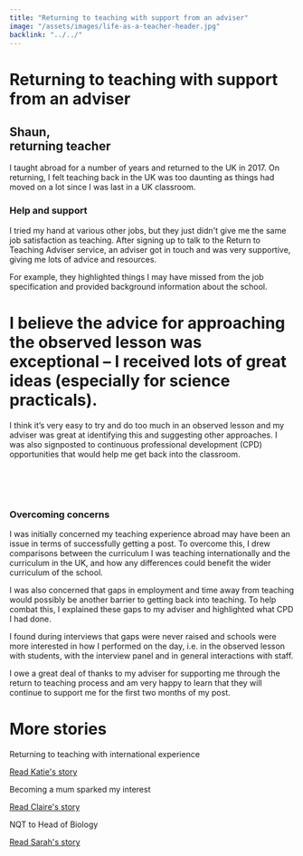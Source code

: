```yaml
---
title: "Returning to teaching with support from an adviser"
image: "/assets/images/life-as-a-teacher-header.jpg"
backlink: "../../"
---
```


<div class="content-wrapper">
    <div class="content__right">
    </div>
    <div class="content__left">
        <div class="stories">
            <h1>Returning to teaching with support from an adviser</h1>
            <div class="story-header">
                <div class="story-header__thumb" style="background-image:url('/assets/images/stories/stories-shaun.jpg')"></div>
                <div class="story-header__label">
                    <h2>Shaun,<br> returning teacher</h2>
                </div>
            </div>
            
   <p class="prominent">
                I taught abroad for a number of years and returned to the UK in 2017. On returning, I felt teaching back in the UK was too daunting as things had moved on a lot since I was last in a UK classroom.
            </p>
            
   <h3>Help and support</h3>
               <p> I tried my hand at various other jobs, but they just didn't give me the same job satisfaction as teaching. After signing up to talk to the Return to Teaching Adviser service, an adviser got in touch and was very supportive, giving me lots of advice and resources.</p> 
               
   <p>For example, they highlighted things I may have missed from the job specification and provided background information about the school.</p> 
            
  <div>
                <div class="quote-block">
                    <span class="icon-quote"></span>
                    <h1>I believe the advice for approaching the observed lesson was exceptional – I received lots of great ideas (especially for science practicals).<span class="icon-quote quote-close"></span></h1>
                    
   </div>
                <p>
                    I think it’s very easy to try and do too much in an observed lesson and my adviser was great at identifying this and suggesting other approaches. I was also signposted to continuous professional development (CPD) opportunities that would help me get back into the classroom.
                </p>
            </div>
    <br/><br/><br/>
   <h3>Overcoming concerns</h3>

<p>I was initially concerned my teaching experience abroad may have been an issue in terms of successfully getting a post. To overcome this, I drew comparisons between the curriculum I was teaching internationally and the curriculum in the UK, and how any differences could benefit the wider curriculum of the school.</p>

<p>I was also concerned that gaps in employment and time away from teaching would possibly be another barrier to getting back into teaching. To help combat this, I explained these gaps to my adviser and highlighted what CPD I had done.</p>

<p> I found during interviews that gaps were never raised and schools were more interested in how I performed on the day, i.e. in the observed lesson with students, with the interview panel and in general interactions with staff.</p>

<p>I owe a great deal of thanks to my adviser for supporting me through the return to teaching process and am very happy to learn that they will continue to support me for the first two months of my post.</p>



   </div>
    </div>
</div>

<div class="more-stories">
    <h1 class="more-stories_header strapline">More stories</h1>
    <div class="more-stories__thumbs">
        <div class="more-stories__thumbs__thumb">
            <a href="/life-as-a-teacher/my-story-into-teaching/international-career-changers/returning-to-teaching-with-international-experience">
                <div class="more-stories__thumbs__thumb__img" style="background-image:url('/assets/images/stories/stories-katie.png')"></div>
            </a>
            <div class="more-stories__thumbs__thumb__content">
                <p>Returning to teaching with international experience</p>
                <a class="git-link" href="/life-as-a-teacher/my-story-into-teaching/international-career-changers/returning-to-teaching-with-international-experience">Read Katie's story  <i class="fas fa-chevron-right"></i></a>
            </div>
        </div>
        <div class="more-stories__thumbs__thumb">
            <a href="/life-as-a-teacher/my-story-into-teaching/career-changers/becoming-a-mum-sparked-my-interest">
                <div class="more-stories__thumbs__thumb__img" style="background-image:url('/assets/images/stories/stories-claire.jpg')"></div>
            </a>
            <div class="more-stories__thumbs__thumb__content">
                <p>Becoming a mum sparked my interest</p>
                <a class="git-link" href="/life-as-a-teacher/my-story-into-teaching/career-changers/becoming-a-mum-sparked-my-interest">Read Claire's story  <i class="fas fa-chevron-right"></i></a>
            </div>
        </div>
        <div class="more-stories__thumbs__thumb">
            <a href="/life-as-a-teacher/my-story-into-teaching/career-progression/nqt-to-head-of-biology">
                <div class="more-stories__thumbs__thumb__img" style="background-image:url('/assets/images/stories/stories-sarah.jpg')"></div>
            </a>
            <div class="more-stories__thumbs__thumb__content">
                <p>NQT to Head of Biology</p>
                <a class="git-link" href="/life-as-a-teacher/my-story-into-teaching/career-progression/nqt-to-head-of-biology">Read Sarah's story <i class="fas fa-chevron-right"></i></a>
            </div>
        </div>
    </div>
</div>


